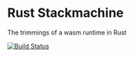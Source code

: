 # Rust Stackmachine

The trimmings of a wasm runtime in Rust

[![Build Status](https://travis-ci.org/ashermancinelli/stackmachine.svg?branch=master)](https://travis-ci.org/ashermancinelli/stackmachine)
